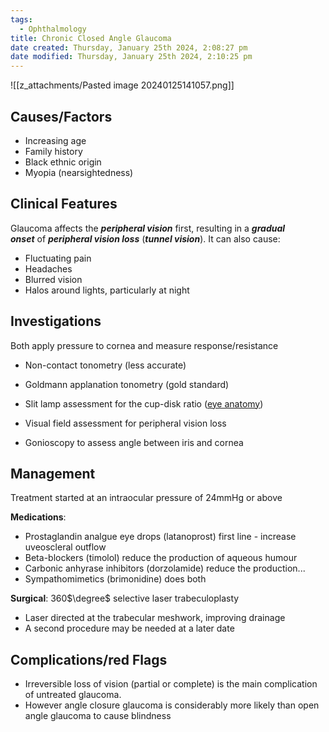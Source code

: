 ```yaml
---
tags:
  - Ophthalmology
title: Chronic Closed Angle Glaucoma
date created: Thursday, January 25th 2024, 2:08:27 pm
date modified: Thursday, January 25th 2024, 2:10:25 pm
---
```

![[z_attachments/Pasted image 20240125141057.png]]


## Causes/Factors

- Increasing age
- Family history
- Black ethnic origin
- Myopia (nearsightedness)

## Clinical Features

Glaucoma affects the **_peripheral vision_** first, resulting in a **_gradual onset_** of **_peripheral vision loss_** (**_tunnel vision_**). It can also cause:

- Fluctuating pain
- Headaches
- Blurred vision 
- Halos around lights, particularly at night

## Investigations

Both apply pressure to cornea and measure response/resistance
- Non-contact tonometry (less accurate)
- Goldmann applanation tonometry (gold standard)

- Slit lamp assessment for the cup-disk ratio ([eye anatomy](https://www.nosos.co.uk/facts/glaucoma-pathophysiology/))
- Visual field assessment for peripheral vision loss
- Gonioscopy to assess angle between iris and cornea

## Management

Treatment started at an intraocular pressure of 24mmHg or above

**Medications**:
- Prostaglandin analgue eye drops (latanoprost) first line - increase uveoscleral outflow
- Beta-blockers (timolol) reduce the production of aqueous humour
- Carbonic anhyrase inhibitors (dorzolamide) reduce the production...
- Sympathomimetics (brimonidine) does both

**Surgical**: 360$\degree$ selective laser trabeculoplasty 
- Laser directed at the trabecular meshwork, improving drainage
- A second procedure may be needed at a later date

## Complications/red Flags

- Irreversible loss of vision (partial or complete) is the main complication of untreated glaucoma.
- However angle closure glaucoma is considerably more likely than open angle glaucoma to cause blindness